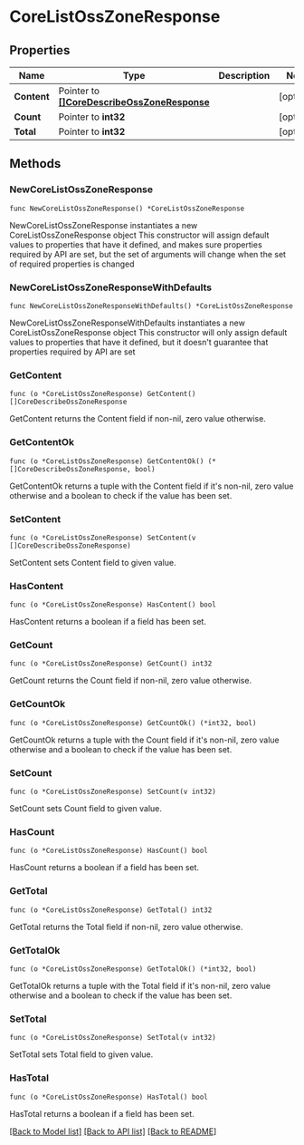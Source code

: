 # CoreListOssZoneResponse

## Properties

Name | Type | Description | Notes
------------ | ------------- | ------------- | -------------
**Content** | Pointer to [**[]CoreDescribeOssZoneResponse**](CoreDescribeOssZoneResponse.md) |  | [optional] 
**Count** | Pointer to **int32** |  | [optional] 
**Total** | Pointer to **int32** |  | [optional] 

## Methods

### NewCoreListOssZoneResponse

`func NewCoreListOssZoneResponse() *CoreListOssZoneResponse`

NewCoreListOssZoneResponse instantiates a new CoreListOssZoneResponse object
This constructor will assign default values to properties that have it defined,
and makes sure properties required by API are set, but the set of arguments
will change when the set of required properties is changed

### NewCoreListOssZoneResponseWithDefaults

`func NewCoreListOssZoneResponseWithDefaults() *CoreListOssZoneResponse`

NewCoreListOssZoneResponseWithDefaults instantiates a new CoreListOssZoneResponse object
This constructor will only assign default values to properties that have it defined,
but it doesn't guarantee that properties required by API are set

### GetContent

`func (o *CoreListOssZoneResponse) GetContent() []CoreDescribeOssZoneResponse`

GetContent returns the Content field if non-nil, zero value otherwise.

### GetContentOk

`func (o *CoreListOssZoneResponse) GetContentOk() (*[]CoreDescribeOssZoneResponse, bool)`

GetContentOk returns a tuple with the Content field if it's non-nil, zero value otherwise
and a boolean to check if the value has been set.

### SetContent

`func (o *CoreListOssZoneResponse) SetContent(v []CoreDescribeOssZoneResponse)`

SetContent sets Content field to given value.

### HasContent

`func (o *CoreListOssZoneResponse) HasContent() bool`

HasContent returns a boolean if a field has been set.

### GetCount

`func (o *CoreListOssZoneResponse) GetCount() int32`

GetCount returns the Count field if non-nil, zero value otherwise.

### GetCountOk

`func (o *CoreListOssZoneResponse) GetCountOk() (*int32, bool)`

GetCountOk returns a tuple with the Count field if it's non-nil, zero value otherwise
and a boolean to check if the value has been set.

### SetCount

`func (o *CoreListOssZoneResponse) SetCount(v int32)`

SetCount sets Count field to given value.

### HasCount

`func (o *CoreListOssZoneResponse) HasCount() bool`

HasCount returns a boolean if a field has been set.

### GetTotal

`func (o *CoreListOssZoneResponse) GetTotal() int32`

GetTotal returns the Total field if non-nil, zero value otherwise.

### GetTotalOk

`func (o *CoreListOssZoneResponse) GetTotalOk() (*int32, bool)`

GetTotalOk returns a tuple with the Total field if it's non-nil, zero value otherwise
and a boolean to check if the value has been set.

### SetTotal

`func (o *CoreListOssZoneResponse) SetTotal(v int32)`

SetTotal sets Total field to given value.

### HasTotal

`func (o *CoreListOssZoneResponse) HasTotal() bool`

HasTotal returns a boolean if a field has been set.


[[Back to Model list]](../README.md#documentation-for-models) [[Back to API list]](../README.md#documentation-for-api-endpoints) [[Back to README]](../README.md)


